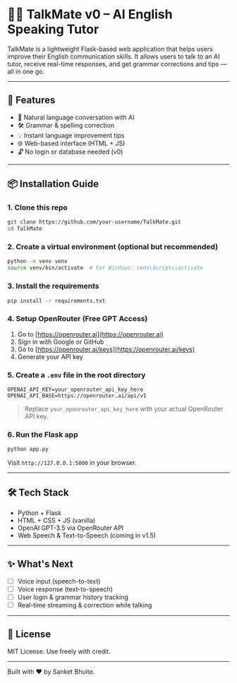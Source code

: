 
# 🧑‍🏫 TalkMate v0 – AI English Speaking Tutor

TalkMate is a lightweight Flask-based web application that helps users improve their English communication skills. It allows users to talk to an AI tutor, receive real-time responses, and get grammar corrections and tips — all in one go.

---

## 🚀 Features

- 💬 Natural language conversation with AI
- 🛠️ Grammar & spelling correction
- 💡 Instant language improvement tips
- 🌐 Web-based interface (HTML + JS)
- 🔓 No login or database needed (v0)

---

## 📦 Installation Guide

### 1. Clone this repo

```bash
git clone https://github.com/your-username/TalkMate.git
cd TalkMate
```

### 2. Create a virtual environment (optional but recommended)

```bash
python -m venv venv
source venv/bin/activate  # For Windows: venv\Scripts\activate
```

### 3. Install the requirements

```bash
pip install -r requirements.txt
```

### 4. Setup OpenRouter (Free GPT Access)

1. Go to [https://openrouter.ai](https://openrouter.ai)
2. Sign in with Google or GitHub
3. Go to [https://openrouter.ai/keys](https://openrouter.ai/keys)
4. Generate your API key

### 5. Create a `.env` file in the root directory

```
OPENAI_API_KEY=your_openrouter_api_key_here
OPENAI_API_BASE=https://openrouter.ai/api/v1
```

> Replace `your_openrouter_api_key_here` with your actual OpenRouter API key.

### 6. Run the Flask app

```bash
python app.py
```

Visit `http://127.0.0.1:5000` in your browser.

---

## 🛠️ Tech Stack

- Python + Flask
- HTML + CSS + JS (vanilla)
- OpenAI GPT-3.5 via OpenRouter API
- Web Speech & Text-to-Speech (coming in v1.5)

---

## ✨ What's Next

- [ ] Voice input (speech-to-text)
- [ ] Voice response (text-to-speech)
- [ ] User login & grammar history tracking
- [ ] Real-time streaming & correction while talking

---

## 📄 License

MIT License. Use freely with credit.

---

Built with ❤️ by Sanket Bhuite.

